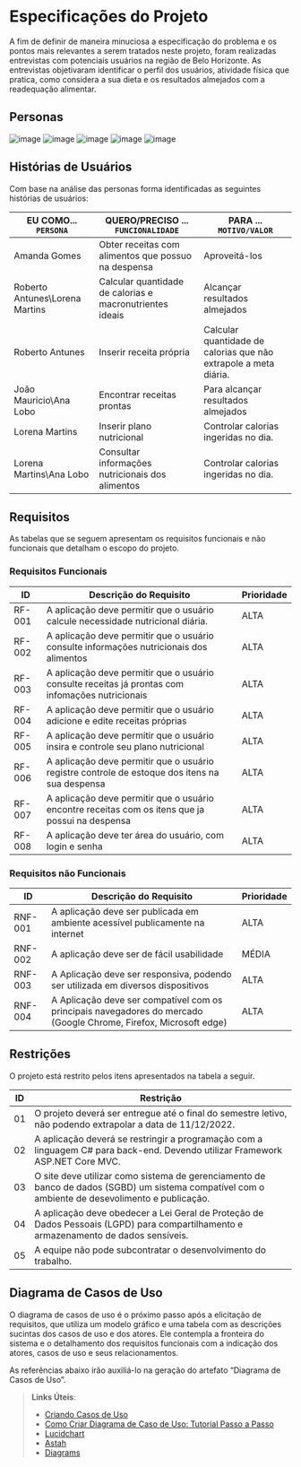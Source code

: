 # Especificações do Projeto

A fim de definir de maneira minuciosa a especificação do problema e os pontos mais relevantes a serem tratados neste projeto, foram realizadas entrevistas com potenciais usuários na região de Belo Horizonte. As entrevistas objetivaram identificar o perfil dos usuários, atividade física que pratica, como considera a sua dieta e os resultados almejados com a readequação alimentar.

## Personas

![image](/docs/img/persona1.png)
![image](/docs/img/persona2.png)
![image](/docs/img/persona3.png)
![image](/docs/img/persona4.png)
![image](/docs/img/persona5.png)


## Histórias de Usuários

Com base na análise das personas forma identificadas as seguintes histórias de usuários:

|EU COMO... `PERSONA`| QUERO/PRECISO ... `FUNCIONALIDADE` |PARA ... `MOTIVO/VALOR`                 |
|--------------------|------------------------------------|----------------------------------------|
|Amanda Gomes  | Obter receitas com alimentos que possuo na despensa           | Aproveitá-los              |
|Roberto Antunes\Lorena Martins       | Calcular quantidade de calorias e macronutrientes ideais                 | Alcançar resultados almejados |
|Roberto Antunes       | Inserir receita própria                 | Calcular quantidade de calorias que não extrapole a meta diária. |
|João Mauricio\Ana Lobo      | Encontrar receitas prontas                 | Para alcançar resultados almejados |
|Lorena Martins       | Inserir plano nutricional                 | Controlar calorias ingeridas no dia. |
|Lorena Martins\Ana Lobo      | Consultar informações nutricionais dos alimentos                 | Controlar calorias ingeridas no dia. |




## Requisitos

As tabelas que se seguem apresentam os requisitos funcionais e não funcionais que detalham o escopo do projeto.

### Requisitos Funcionais

|ID    | Descrição do Requisito  | Prioridade |
|------|-----------------------------------------|----|
|RF-001| A aplicação deve permitir que o usuário calcule necessidade nutricional diária. | ALTA | 
|RF-002| A aplicação deve permitir que o usuário consulte informações nutricionais dos alimentos   | ALTA |
|RF-003| A aplicação deve permitir que o usuário consulte receitas já prontas com infomações nutricionais   | ALTA |
|RF-004| A aplicação deve permitir que o usuário adicione e edite receitas próprias  | ALTA |
|RF-005| A aplicação deve permitir que o usuário insira e controle seu plano nutricional  | ALTA |
|RF-006| A aplicação deve permitir que o usuário registre controle de estoque dos itens na sua despensa   | ALTA |
|RF-007| A aplicação deve permitir que o usuário encontre receitas com os itens que ja possui na despensa   | ALTA |
|RF-008| A aplicação deve ter área do usuário, com login e senha  | ALTA |

### Requisitos não Funcionais

|ID     | Descrição do Requisito  |Prioridade |
|-------|-------------------------|----|
|RNF-001| A aplicação deve ser publicada em ambiente acessível publicamente na internet | ALTA | 
|RNF-002| A aplicação deve ser de fácil usabilidade |  MÉDIA | 
|RNF-003| A Aplicação deve ser responsiva, podendo ser utilizada em diversos dispositivos |  ALTA | 
|RNF-004| A Aplicação deve ser compatível com os principais navegadores do mercado (Google Chrome, Firefox, Microsoft edge)|  ALTA | 

## Restrições

O projeto está restrito pelos itens apresentados na tabela a seguir.

|ID| Restrição                                             |
|--|-------------------------------------------------------|
|01| O projeto deverá ser entregue até o final do semestre letivo, não podendo extrapolar a data de 11/12/2022. |
|02| A aplicação deverá se restringir a programação com a linguagem C# para back-end. Devendo utilizar Framework ASP.NET Core MVC.       |
|03| O site deve utilizar como sistema de gerenciamento de banco de dados (SGBD) um sistema compatível com o ambiente de desevolimento e publicação.        |
|04| A aplicação deve obedecer a Lei Geral de Proteção de Dados Pessoais (LGPD) para compartilhamento e armazenamento de dados sensíveis.       |
|05| A equipe não pode subcontratar o desenvolvimento do trabalho.        |





## Diagrama de Casos de Uso

O diagrama de casos de uso é o próximo passo após a elicitação de requisitos, que utiliza um modelo gráfico e uma tabela com as descrições sucintas dos casos de uso e dos atores. Ele contempla a fronteira do sistema e o detalhamento dos requisitos funcionais com a indicação dos atores, casos de uso e seus relacionamentos. 

As referências abaixo irão auxiliá-lo na geração do artefato “Diagrama de Casos de Uso”.

> **Links Úteis**:
> - [Criando Casos de Uso](https://www.ibm.com/docs/pt-br/elm/6.0?topic=requirements-creating-use-cases)
> - [Como Criar Diagrama de Caso de Uso: Tutorial Passo a Passo](https://gitmind.com/pt/fazer-diagrama-de-caso-uso.html/)
> - [Lucidchart](https://www.lucidchart.com/)
> - [Astah](https://astah.net/)
> - [Diagrams](https://app.diagrams.net/)
